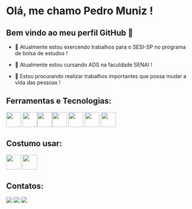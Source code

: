 # Olá, me chamo Pedro Muniz ! 
## Bem vindo ao meu perfil GitHub 👋

- 🔭 Atualmente estou exercendo trabalhos para o SESI-SP no programa de bolsa de estudos ! 
  
- 🌱 Atualmente estou cursando ADS na faculdade SENAI ! 
  
- 👯 Estou procurando realizar trabalhos importantes que possa mudar a vida das pessoas !



## Ferramentas e Tecnologias:


<img loading="lazy" src="https://cdn.jsdelivr.net/gh/devicons/devicon/icons/java/java-original-wordmark.svg" width="40" height="40" /> <img loading="lazy" src="https://cdn.jsdelivr.net/gh/devicons/devicon/icons/javascript/javascript-original.svg" width="40" height="40"/><img loading="lazy" src="https://cdn.jsdelivr.net/gh/devicons/devicon/icons/html5/html5-original-wordmark.svg" width="40" height="40"/><img loading="lazy" src="https://cdn.jsdelivr.net/gh/devicons/devicon/icons/css3/css3-original-wordmark.svg" width="40" height="40" /> <img loading="lazy" src="https://cdn.jsdelivr.net/gh/devicons/devicon/icons/python/python-original-wordmark.svg" width="40"/> <img loading="lazy" src="https://cdn.jsdelivr.net/gh/devicons/devicon/icons/mongodb/mongodb-original-wordmark.svg" width="40" height="40"/> <img loading="lazy" src="https://cdn.jsdelivr.net/gh/devicons/devicon/icons/mysql/mysql-original-wordmark.svg" width="40" height="40"/>









## Costumo usar:


 <img loading="lazy" src="https://cdn.jsdelivr.net/gh/devicons/devicon/icons/vscode/vscode-original.svg" width="40" height="40"/>
<img loading="lazy" src="https://cdn.jsdelivr.net/gh/devicons/devicon/icons/oracle/oracle-original.svg" width="40" height="40"/>



## Contatos:

<div>
<a href="https://instagram.com/munizz_p" target="_blank"><img loading="lazy" src="https://img.shields.io/badge/-Instagram-%23E4405F?style=for-the-badge&logo=instagram&logoColor=white" target="_blank"></a>
<a href = "mailto:pedromuniz472@gmail.com"><img loading="lazy" src="https://img.shields.io/badge/Gmail-D14836?style=for-the-badge&logo=gmail&logoColor=white" target="_blank"></a>
<a href="https://www.linkedin.com/in/pedro-henrique-muniz" target="_blank"><img loading="lazy" src="https://img.shields.io/badge/-LinkedIn-%230077B5?style=for-the-badge&logo=linkedin&logoColor=white" target="_blank"></a>   
</div>
          
 
          
          
          
          
          
          
          
          



